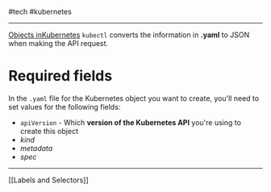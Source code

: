 #tech #kubernetes 

---

[Objects inKubernetes](https://kubernetes.io/docs/concepts/overview/working-with-objects/)
`kubectl` converts the information in **.yaml** to JSON when making the API request.

# Required fields
In the `.yaml` file for the Kubernetes object you want to create, you'll need to set values for the following fields:
- `apiVersion` - Which **version of the Kubernetes API** you're using to create this object
- *kind*
- *metadata*
- *spec*

---
[[Labels and Selectors]]